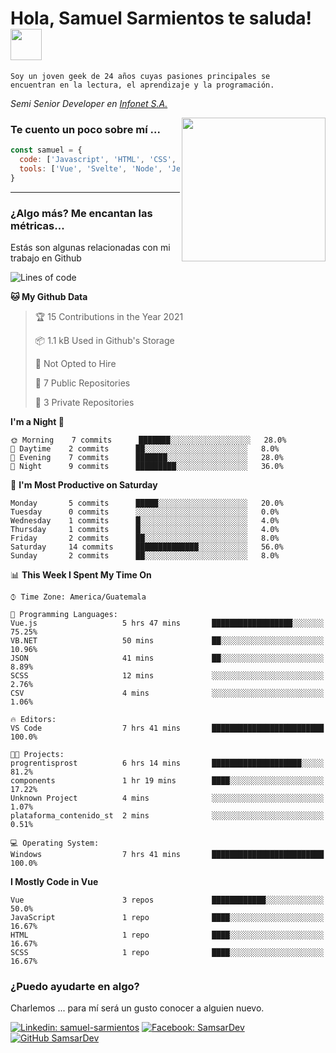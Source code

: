 <h1>Hola, Samuel Sarmientos te saluda! <img src="https://media.giphy.com/media/ZEOAnq3ockGojO0E7n/giphy.gif" width="50"></h1>
<code>Soy un joven geek de 24 años cuyas pasiones principales se
encuentran en la lectura, el aprendizaje y la programación.</code>
<br>
<p><em>Semi Senior Developer en <a href="https://www.progrentis.com/">Infonet S.A.</a>
</em></p>
<img align='right' src="https://media.giphy.com/media/du3J3cXyzhj75IOgvA/giphy.gif" width="230">

### Te cuento un poco sobre mí ...

```javascript
const samuel = {
  code: ['Javascript', 'HTML', 'CSS', 'SASS', 'Python', 'C#'],
  tools: ['Vue', 'Svelte', 'Node', 'Jest', 'Strapi']
}
```
---

### ¿Algo más? Me encantan las métricas...
Estás son algunas relacionadas con mi trabajo en Github

<!--START_SECTION:waka-->
![Lines of code](https://img.shields.io/badge/From%20Hello%20World%20I%27ve%20Written-44843%20lines%20of%20code-blue)

**🐱 My Github Data** 

> 🏆 15 Contributions in the Year 2021
 > 
> 📦 1.1 kB Used in Github's Storage 
 > 
> 🚫 Not Opted to Hire
 > 
> 📜 7 Public Repositories 
 > 
> 🔑 3 Private Repositories  
 > 
**I'm a Night 🦉** 

```text
🌞 Morning    7 commits      ███████░░░░░░░░░░░░░░░░░░   28.0% 
🌆 Daytime    2 commits      ██░░░░░░░░░░░░░░░░░░░░░░░   8.0% 
🌃 Evening    7 commits      ███████░░░░░░░░░░░░░░░░░░   28.0% 
🌙 Night      9 commits      █████████░░░░░░░░░░░░░░░░   36.0%

```
📅 **I'm Most Productive on Saturday** 

```text
Monday       5 commits      █████░░░░░░░░░░░░░░░░░░░░   20.0% 
Tuesday      0 commits      ░░░░░░░░░░░░░░░░░░░░░░░░░   0.0% 
Wednesday    1 commits      █░░░░░░░░░░░░░░░░░░░░░░░░   4.0% 
Thursday     1 commits      █░░░░░░░░░░░░░░░░░░░░░░░░   4.0% 
Friday       2 commits      ██░░░░░░░░░░░░░░░░░░░░░░░   8.0% 
Saturday     14 commits     ██████████████░░░░░░░░░░░   56.0% 
Sunday       2 commits      ██░░░░░░░░░░░░░░░░░░░░░░░   8.0%

```


📊 **This Week I Spent My Time On** 

```text
⌚︎ Time Zone: America/Guatemala

💬 Programming Languages: 
Vue.js                   5 hrs 47 mins       ██████████████████░░░░░░░   75.25% 
VB.NET                   50 mins             ██░░░░░░░░░░░░░░░░░░░░░░░   10.96% 
JSON                     41 mins             ██░░░░░░░░░░░░░░░░░░░░░░░   8.89% 
SCSS                     12 mins             ░░░░░░░░░░░░░░░░░░░░░░░░░   2.76% 
CSV                      4 mins              ░░░░░░░░░░░░░░░░░░░░░░░░░   1.06%

🔥 Editors: 
VS Code                  7 hrs 41 mins       █████████████████████████   100.0%

🐱‍💻 Projects: 
progrentisprost          6 hrs 14 mins       ████████████████████░░░░░   81.2% 
components               1 hr 19 mins        ████░░░░░░░░░░░░░░░░░░░░░   17.22% 
Unknown Project          4 mins              ░░░░░░░░░░░░░░░░░░░░░░░░░   1.07% 
plataforma_contenido_st  2 mins              ░░░░░░░░░░░░░░░░░░░░░░░░░   0.51%

💻 Operating System: 
Windows                  7 hrs 41 mins       █████████████████████████   100.0%

```

**I Mostly Code in Vue** 

```text
Vue                      3 repos             ████████████░░░░░░░░░░░░░   50.0% 
JavaScript               1 repo              ████░░░░░░░░░░░░░░░░░░░░░   16.67% 
HTML                     1 repo              ████░░░░░░░░░░░░░░░░░░░░░   16.67% 
SCSS                     1 repo              ████░░░░░░░░░░░░░░░░░░░░░   16.67%

```



<!--END_SECTION:waka-->

### ¿Puedo ayudarte en algo?
Charlemos ... para mí será un gusto conocer a alguien nuevo.

[![Linkedin: samuel-sarmientos](https://img.shields.io/badge/-Samuel%20Sarmientos-blue?style=flat-square&logo=Linkedin&logoColor=white)](https://www.linkedin.com/in/samuel-sarmientos)
[![Facebook: SamsarDev](https://img.shields.io/badge/-SamsarDev-white?style=flat-square&logo=Facebook)](https://www.facebook.com/Samsar.Dev)
[![GitHub SamsarDev](https://img.shields.io/github/followers/SamsarDev?label=follow&style=social)](https://github.com/SamsarDev)
